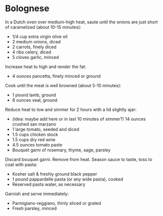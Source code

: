 Bolognese
=========

In a Dutch oven over medium-high heat, saute until the onions are just short of caramelized (about 10-15 minutes):

- 1/4 cup extra virgin olive oil
- 2 medium onions, diced
- 2 carrots, finely diced
- 4 ribs celery, diced
- 5 cloves garlic, minced

Increase heat to high and render the fat:

- 4 ounces pancetta, finely minced or ground

Cook until the meat is well browned (about 5-10 minutes):

- 1 pound lamb, ground
- 8 ounces veal, ground

Reduce heat to low and simmer for 2 hours with a lid slightly ajar:

- (idea: maybe add here or in last 10 minutes of simmer?) 14 ounces crushed san marzano
- 1 large tomato, seeded and diced
- 1.5 cups chicken stock
- 1.5 cups dry red wine
- 4.5 ounces tomato paste
- Bouquet garni of rosemary, thyme, sage, parsley

Discard bouquet garni. Remove from heat. Season sauce to taste, toss to coat with pasta:

- Kosher salt & freshly ground black pepper
- 1 pound pappardelle pasta (or any wide pasta), cooked
- Reserved pasta water, as necessary

Garnish and serve immediately:

- Parmigiano-reggiano, thinly sliced or grated
- Fresh parsley, minced
